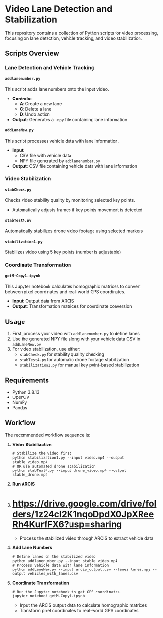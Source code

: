 # Video Lane Detection and Stabilization

This repository contains a collection of Python scripts for video processing, focusing on lane detection, vehicle tracking, and video stabilization.

## Scripts Overview

### Lane Detection and Vehicle Tracking

#### `addlanenumber.py`
This script adds lane numbers onto the input video.
- **Controls:**
  - **A**: Create a new lane
  - **C**: Delete a lane
  - **D**: Undo action
- **Output**: Generates a `.npy` file containing lane information

#### `addLaneNew.py`
This script processes vehicle data with lane information.
- **Input**: 
  - CSV file with vehicle data
  - NPY file generated by `addlanenumber.py`
- **Output**: CSV file containing vehicle data with lane information

### Video Stabilization

#### `stabCheck.py`
Checks video stability quality by monitoring selected key points.
- Automatically adjusts frames if key points movement is detected

#### `stabTest4.py` 
Automatically stabilizes drone video footage using selected markers

#### `stabilization1.py`
Stabilizes video using 5 key points (number is adjustable)


### Coordinate Transformation

#### `getM-Copy1.ipynb`
This Jupyter notebook calculates homographic matrices to convert between pixel coordinates and real-world GPS coordinates.
- **Input**: Output data from ARCIS
- **Output**: Transformation matrices for coordinate conversion


## Usage

1. First, process your video with `addlanenumber.py` to define lanes
2. Use the generated NPY file along with your vehicle data CSV in `addLaneNew.py`
3. For video stabilization, use either:
   - `stabCheck.py` for stability quality checking
   - `stabTest4.py` for automatic drone footage stabilization
   - `stabilization1.py` for manual key point-based stabilization

## Requirements

- Python 3.8.13
- OpenCV
- NumPy
- Pandas

## Workflow

The recommended workflow sequence is:

1. **Video Stabilization**
   ```
   # Stabilize the video first
   python stabilization1.py --input video.mp4 --output stable_video.mp4
   # OR use automated drone stabilization
   python stabTest4.py --input drone_video.mp4 --output stable_drone.mp4
   ```

2. **Run ARCIS**
3. # https://drive.google.com/drive/folders/1z24cl2K1nqoDpdX0JpXReeRh4KurfFX6?usp=sharing
   - Process the stabilized video through ARCIS to extract vehicle data

4. **Add Lane Numbers**
   ```
   # Define lanes on the stabilized video
   python addlanenumber.py --input stable_video.mp4
   # Process vehicle data with lane information
   python addLaneNew.py --input arcis_output.csv --lanes lanes.npy --output vehicles_with_lanes.csv
   ```

5. **Coordinate Transformation**
   ```
   # Run the Jupyter notebook to get GPS coordinates
   jupyter notebook getM-Copy1.ipynb
   ```
   - Input the ARCIS output data to calculate homographic matrices
   - Transform pixel coordinates to real-world GPS coordinates
